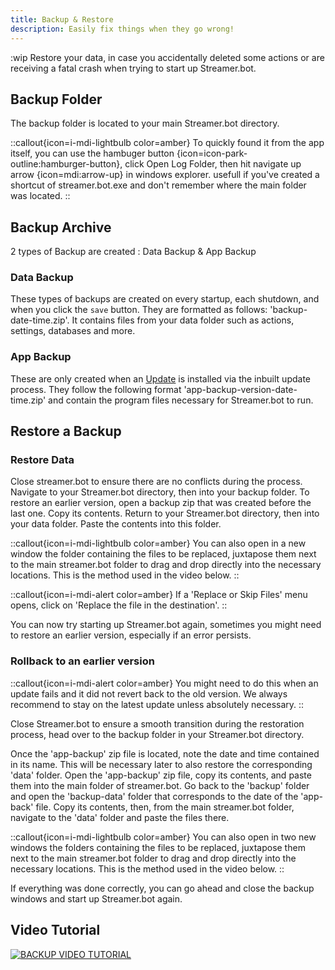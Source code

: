 ```yaml
---
title: Backup & Restore
description: Easily fix things when they go wrong!
---
```


:wip
Restore your data, in case you accidentally deleted some actions or are receiving a fatal crash when trying to start up Streamer.bot.

## Backup Folder

The backup folder is located to your main Streamer.bot directory. 

::callout{icon=i-mdi-lightbulb color=amber}
To quickly found it from the app itself, you can use the hambuger button {icon=icon-park-outline:hamburger-button}, click Open Log Folder, then hit navigate up arrow {icon=mdi:arrow-up} in windows explorer.
usefull if you've created a shortcut of streamer.bot.exe and don't remember where the main folder was located.
::

## Backup Archive

2 types of Backup are created : Data Backup & App Backup 

### Data Backup

These types of backups are created on every startup, each shutdown, and when you click the `save` button. They are formatted as follows: 'backup-date-time.zip'.
It contains files from your data folder such as actions, settings, databases and more.

### App Backup

These are only created when an [Update](/guide/update) is installed via the inbuilt update process. They follow the following format 'app-backup-version-date-time.zip' and contain the program files necessary for Streamer.bot to run.

## Restore a Backup

### Restore Data

Close streamer.bot to ensure there are no conflicts during the process. Navigate to your Streamer.bot directory, then into your backup folder. To restore an earlier version, open a backup zip that was created before the last one. Copy its contents. Return to your Streamer.bot directory, then into your data folder. Paste the contents into this folder. 

::callout{icon=i-mdi-lightbulb color=amber}
You can also open in a new window the folder containing the files to be replaced, juxtapose them next to the main streamer.bot folder to drag and drop directly into the necessary locations. This is the method used in the video below.
::

::callout{icon=i-mdi-alert color=amber}
If a 'Replace or Skip Files' menu opens, click on 'Replace the file in the destination'.
::

You can now try starting up Streamer.bot again, sometimes you might need to restore an earlier version, especially if an error persists.

### Rollback to an earlier version 

::callout{icon=i-mdi-alert color=amber}
You might need to do this when an update fails and it did not revert back to the old version.
We always recommend to stay on the latest update unless absolutely necessary.
::

Close Streamer.bot to ensure a smooth transition during the restoration process, head over to the backup folder in your Streamer.bot directory.

Once the 'app-backup' zip file is located, note the date and time contained in its name. This will be necessary later to also restore the corresponding 'data' folder. Open the 'app-backup' zip file, copy its contents, and paste them into the main folder of streamer.bot. Go back to the 'backup' folder and open the 'backup-data' folder that corresponds to the date of the 'app-back' file. Copy its contents, then, from the main streamer.bot folder, navigate to the 'data' folder and paste the files there.

::callout{icon=i-mdi-lightbulb color=amber}
You can also open in two new windows the folders containing the files to be replaced, juxtapose them next to the main streamer.bot folder to drag and drop directly into the necessary locations. This is the method used in the video below.
::

If everything was done correctly, you can go ahead and close the backup windows and start up Streamer.bot again.

## Video Tutorial 

[![BACKUP VIDEO TUTORIAL](https://img.youtube.com/vi/dLkiqW2b_Vo/0.jpg)](https://www.youtube.com/watch?v=dLkiqW2b_Vo)
